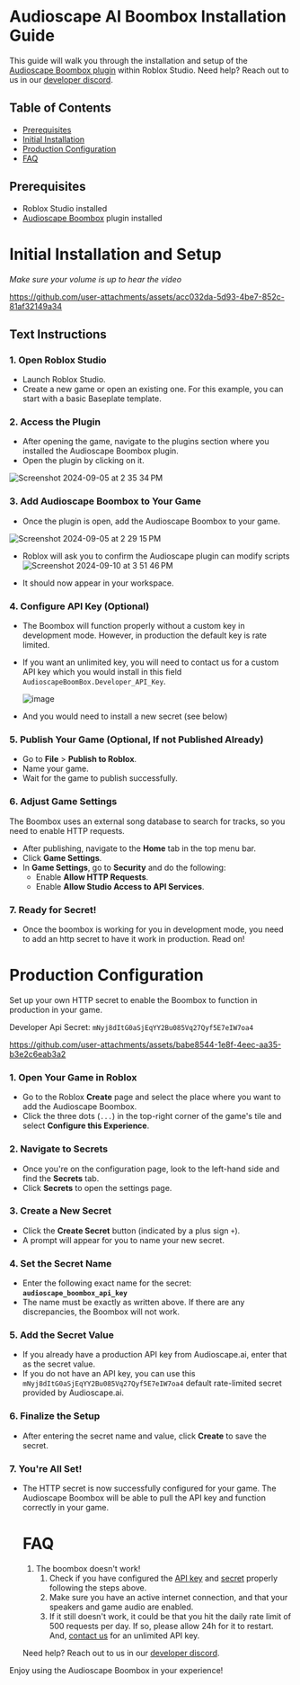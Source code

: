 # Audioscape AI Boombox Installation Guide

This guide will walk you through the installation and setup of the [Audioscape Boombox plugin](https://create.roblox.com/store/asset/128208368873453/Audioscape-Boombox-Plugin?keyword=boombox&pageNumber=1&pagePosition=0) within Roblox Studio. Need help? Reach out to us in our [developer discord](https://discord.gg/MShtx9aaHh).  

## Table of Contents
* [Prerequisites](#Prerequisites)
* [Initial Installation](#initial-installation-and-setup)
* [Production Configuration](#Production-Configuration)
* [FAQ](#faq) 

## Prerequisites
- Roblox Studio installed
- [Audioscape Boombox](https://create.roblox.com/store/asset/128208368873453/Audioscape-Boombox-Plugin) plugin installed

# Initial Installation and Setup
_Make sure your volume is up to hear the video_

https://github.com/user-attachments/assets/acc032da-5d93-4be7-852c-81af32149a34

## Text Instructions
### 1. Open Roblox Studio
- Launch Roblox Studio.
- Create a new game or open an existing one. For this example, you can start with a basic Baseplate template.

### 2. Access the Plugin
- After opening the game, navigate to the plugins section where you installed the Audioscape Boombox plugin.
- Open the plugin by clicking on it.

![Screenshot 2024-09-05 at 2 35 34 PM](https://github.com/user-attachments/assets/686752a4-37df-4ec7-90d8-e8bfc3afce49)

### 3. Add Audioscape Boombox to Your Game
- Once the plugin is open, add the Audioscape Boombox to your game.

![Screenshot 2024-09-05 at 2 29 15 PM](https://github.com/user-attachments/assets/68a57060-9560-458f-9109-43cadc5a5bc8)

- Roblox will ask you to confirm the Audioscape plugin can modify scripts 
  ![Screenshot 2024-09-10 at 3 51 46 PM](https://github.com/user-attachments/assets/a5783170-e000-41c8-8a57-137fab2dee1a)

- It should now appear in your workspace.

### 4. Configure API Key (Optional)
- The Boombox will function properly without a custom key in development mode. However, in production the default key is rate limited.
- If you want an unlimited key, you will need to contact us for a custom API key which you would install in this field `AudioscapeBoomBox.Developer_API_Key`.
  
  ![image](https://github.com/user-attachments/assets/22453109-feb1-4034-adc4-6fd2c5bce3e7)
- And you would need to install a new secret (see below)


### 5. Publish Your Game (Optional, If not Published Already)
- Go to **File** > **Publish to Roblox**.
- Name your game.
- Wait for the game to publish successfully.

### 6. Adjust Game Settings
The Boombox uses an external song database to search for tracks, so you need to enable HTTP requests.
- After publishing, navigate to the **Home** tab in the top menu bar.
- Click **Game Settings**.
- In **Game Settings**, go to **Security** and do the following:
  - Enable **Allow HTTP Requests**.
  - Enable **Allow Studio Access to API Services**.

### 7. Ready for Secret!
- Once the boombox is working for you in development mode, you need to add an http secret to have it work in production. Read on!

# Production Configuration

Set up your own HTTP secret to enable the Boombox to function in production in your game.

Developer Api Secret: `mNyj8dItG0aSjEqYY2Bu085Vq27Qyf5E7eIW7oa4`

https://github.com/user-attachments/assets/babe8544-1e8f-4eec-aa35-b3e2c6eab3a2

### 1. Open Your Game in Roblox
- Go to the Roblox **Create** page and select the place where you want to add the Audioscape Boombox.
- Click the three dots (`...`) in the top-right corner of the game's tile and select **Configure this Experience**.

### 2. Navigate to Secrets
- Once you're on the configuration page, look to the left-hand side and find the **Secrets** tab.
- Click **Secrets** to open the settings page.

### 3. Create a New Secret
- Click the **Create Secret** button (indicated by a plus sign `+`).
- A prompt will appear for you to name your new secret.

### 4. Set the Secret Name
- Enter the following exact name for the secret:  
  **`audioscape_boombox_api_key`**
- The name must be exactly as written above. If there are any discrepancies, the Boombox will not work.

### 5. Add the Secret Value
- If you already have a production API key from Audioscape.ai, enter that as the secret value.
- If you do not have an API key, you can use this `mNyj8dItG0aSjEqYY2Bu085Vq27Qyf5E7eIW7oa4` default rate-limited secret provided by Audioscape.ai. 

### 6. Finalize the Setup
- After entering the secret name and value, click **Create** to save the secret.

### 7. You're All Set!
- The HTTP secret is now successfully configured for your game. The Audioscape Boombox will be able to pull the API key and function correctly in your game.

  # FAQ
  1. The boombox doesn't work!
     1. Check if you have configured the [API key](#configure-api-key) and [secret](#production-configuration) properly following the steps above.
     2. Make sure you have an active internet connection, and that your speakers and game audio are enabled.
     3. If it still doesn't work, it could be that you hit the daily rate limit of 500 requests per day. If so, please allow 24h for it to restart. And, [contact us](https://discord.gg/MShtx9aaHh) for an unlimited API key. 

  Need help? Reach out to us in our [developer discord](https://discord.gg/MShtx9aaHh).  

Enjoy using the Audioscape Boombox in your experience!



